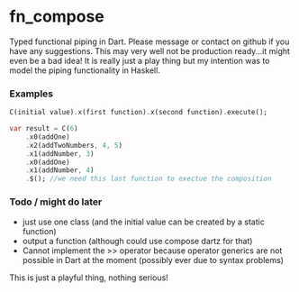 # fn_compose

Typed functional piping in Dart.  Please message or contact on github if you have any suggestions.  This may very well not be production ready...it might even be a bad idea!  It is really just a play thing but my intention was to model the piping functionality in Haskell.

### Examples
```dart
C(initial value).x(first function).x(second function).execute();

var result = C(6)
    .x0(addOne)
    .x2(addTwoNumbers, 4, 5)
    .x1(addNumber, 3)
    .x0(addOne)
    .x1(addNumber, 4)
    .$(); //we need this last function to exectue the composition
```

### Todo / might do later
* just use one class (and the initial value can be created by a static function)
* output a function (although could use compose dartz for that)
* Cannot implement the >> operator because operator generics are not possible in Dart at the moment (possibly ever due to syntax problems)

This is just a playful thing, nothing serious!
